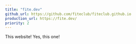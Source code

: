 ```yaml
---
title: "fite.dev"
github_url: https://github.com/fiteclub/fiteclub.github.io
production_url: https://fite.dev/
priority: 2
---
```

This website! Yes, this one!
